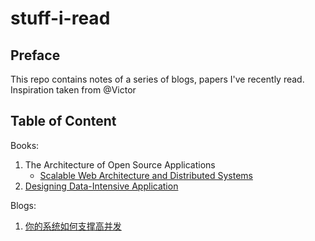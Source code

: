 # stuff-i-read

## Preface 
This repo contains notes of a series of blogs, papers I've recently read. Inspiration taken from @Victor 

## Table of Content 

Books: 
1. The Architecture of Open Source Applications
    + [Scalable Web Architecture and Distributed Systems](distributed/scalable_web_arch.md)
2. [Designing Data-Intensive Application](distributed/Designing-Data-Intensive-Application)

Blogs: 
1. [你的系统如何支撑高并发](distributed/handle_concurrency.md)

